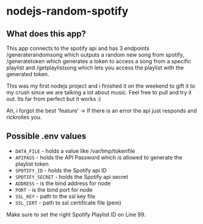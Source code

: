 # nodejs-random-spotify

## What does this app?

This app connects to the spotify api and has 3 endpoints /generaterandomsong which outputs a random new song from spotify, /generatetoken which generates a token to access a song from a specific playlist and /getplaylistsong which lets you access the playlist with the generated token.

This was my first nodejs project and i finished it on the weekend to gift it to my crush since we are talking a lot about music. Feel free to pull and try it out. Its far from perfect but it works :) 

Ah, i forgot the best 'feature' -> If there is an error the api just responds and rickrolles you.

## Possible .env values

* `DATA_FILE` - holds a value like /var/tmp/tokenfile
* `APIPASS` - holds the API Password which is allowed to generate the playlist token
* `SPOTIFY_ID` - holds the Spotify api ID
* `SPOTIFY_SECRET` - holds the Spotify api secret
* `ADDRESS` - is the bind address for node
* `PORT` - is the bind port for node
* `SSL_KEY` - path to the ssl key file 
* `SSL_CERT` - path to ssl certificate file (pem) 

Make sure to set the right Spotify Playlist ID on Line 99.


